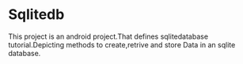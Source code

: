 # Sqlitedb
This project is an android project.That defines sqlitedatabase tutorial.Depicting methods to create,retrive and store 
Data in an sqlite database.

